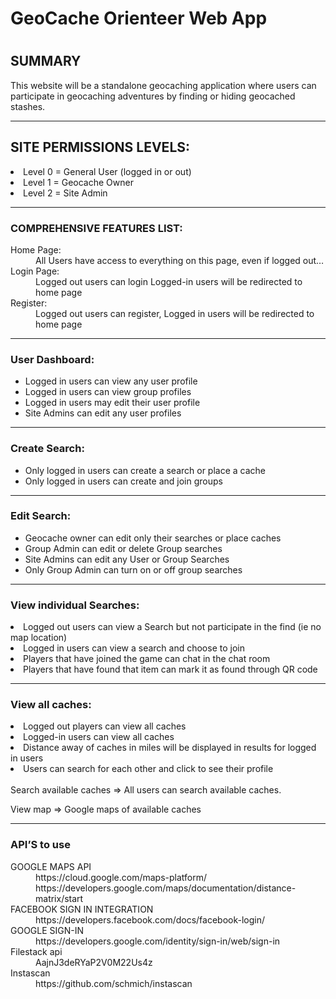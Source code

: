 <h1>GeoCache Orienteer Web App<h1/>


<h2>SUMMARY</h2>
<p>This website will be a standalone geocaching application where users can participate in geocaching adventures by finding or hiding geocached stashes.
  </p>
  <hr>

<h2>SITE PERMISSIONS LEVELS:</h2
<ol>
<li> Level 0 = General User (logged in or out)
<li> Level 1 = Geocache Owner
<li> Level 2 = Site Admin
</ol>  
 <hr>

<h3>COMPREHENSIVE FEATURES LIST:</h3>
<dl>
  <dt>Home Page:</dt>
  <dd>All Users have access to everything on this page, even if logged out…</dd>
  <dt>Login Page:</dt>
<dd>Logged out users can login
  Logged-in users will be redirected to home page</dd>
  <dt>Register:</dt>
<dd>Logged out users can register,
  Logged in users will be redirected to home page</dd>
</dl>
 <hr>
<h3>User Dashboard:</h3>
<ul>
  <li>Logged in users can view any user profile</li>
<li>Logged in users can view group profiles</li>
<li>Logged in users may edit their user profile</li>
<li>Site Admins can edit any user profiles</li>
  </ul>
  <hr> 
<h3>Create Search:</h3>
<ul>
<li>Only logged in users can create a search or place a cache</li>
<li>Only logged in users can create and join groups</li>
  </ul>
  <hr> 
<h3>Edit Search:</h3>

<ul>
<li>Geocache owner can edit only their searches or place caches</li>
<li>Group Admin can edit or delete Group searches</li>
<li>Site Admins can edit any User or Group Searches</li>
<li>Only Group Admin can turn on or off group searches</li>
</ul>
 <hr>
<h3>View individual Searches:</h3>
<li>Logged out users can view a Search but not participate in the find (ie no map location)</li>
<li>Logged in users can view a search and choose to join</li>
<li>Players that have joined the game can chat in the chat room</li>
<li>Players that have found that item can mark it as found through QR code</li>

 <hr>
<h3>View all caches:</h3>
<li>Logged out players can view all caches</li>
<li>Logged-in users can view all caches</li>
<li>Distance away of caches in miles will be displayed in results for logged in users</li>
<li>Users can search for each other and click to see their profile</li>
</ul>
<br>
Search available caches => All users can search available caches.

View map => Google maps of available caches


 <hr>
<h3>API’S to use </h3>

<dl>
  <dt>GOOGLE MAPS API</dt>
<dd>
https://cloud.google.com/maps-platform/
https://developers.google.com/maps/documentation/distance-matrix/start</dd>


<dt>FACEBOOK SIGN IN INTEGRATION</dt>

<dd>https://developers.facebook.com/docs/facebook-login/</dd>


<dt>GOOGLE SIGN-IN</dt>
<dd>https://developers.google.com/identity/sign-in/web/sign-in</dd>


<dt>Filestack api</dt>
<dd>AajnJ3deRYaP2V0M22Us4z</dd>

<dt>Instascan</dt>
<dd>https://github.com/schmich/instascan</dd>

</dl>








